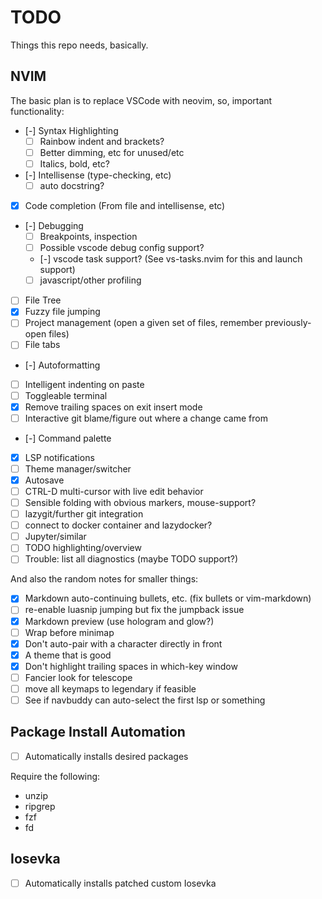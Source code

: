 # TODO

Things this repo needs, basically.

## NVIM

The basic plan is to replace VSCode with neovim, so, important functionality:

- [-] Syntax Highlighting
  - [ ] Rainbow indent and brackets?
  - [ ] Better dimming, etc for unused/etc
  - [ ] Italics, bold, etc?
- [-] Intellisense (type-checking, etc)
  - [ ] auto docstring?
- [X] Code completion (From file and intellisense, etc)
- [-] Debugging
  - [ ] Breakpoints, inspection
  - [ ] Possible vscode debug config support?
  - [-] vscode task support? (See vs-tasks.nvim for this and launch support)
  - [ ] javascript/other profiling
- [ ] File Tree
- [X] Fuzzy file jumping
- [ ] Project management (open a given set of files, remember previously-open files)
- [ ] File tabs
- [-] Autoformatting
- [ ] Intelligent indenting on paste
- [ ] Toggleable terminal
- [X] Remove trailing spaces on exit insert mode
- [ ] Interactive git blame/figure out where a change came from
- [-] Command palette
- [X] LSP notifications
- [ ] Theme manager/switcher
- [X] Autosave
- [ ] CTRL-D multi-cursor with live edit behavior
- [ ] Sensible folding with obvious markers, mouse-support?
- [ ] lazygit/further git integration
- [ ] connect to docker container and lazydocker?
- [ ] Jupyter/similar
- [ ] TODO highlighting/overview
- [ ] Trouble: list all diagnostics (maybe TODO support?)

And also the random notes for smaller things:

- [X] Markdown auto-continuing bullets, etc. (fix bullets or vim-markdown)
- [ ] re-enable luasnip jumping but fix the jumpback issue
- [X] Markdown preview (use hologram and glow?)
- [ ] Wrap before minimap
- [X] Don't auto-pair with a character directly in front
- [X] A theme that is good
- [X] Don't highlight trailing spaces in which-key window
- [ ] Fancier look for telescope
- [ ] move all keymaps to legendary if feasible
- [ ] See if navbuddy can auto-select the first lsp or something

## Package Install Automation

- [ ] Automatically installs desired packages

Require the following:

- unzip
- ripgrep
- fzf
- fd

## Iosevka

- [ ] Automatically installs patched custom Iosevka
